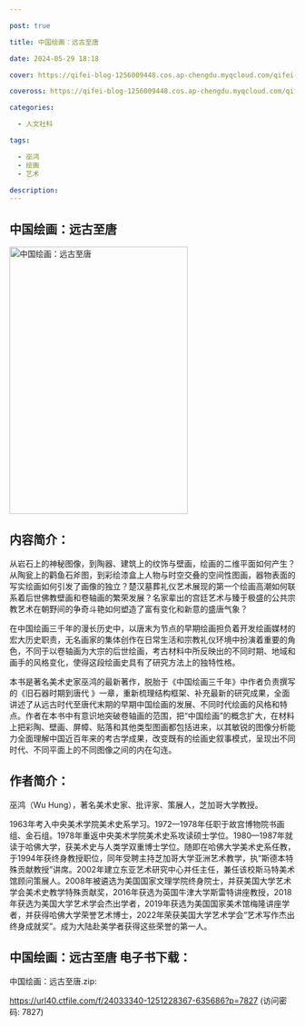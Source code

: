 ```yaml
---

post: true

title: 中国绘画：远古至唐

date: 2024-05-29 18:18

cover: https://qifei-blog-1256009448.cos.ap-chengdu.myqcloud.com/qifei-blog/653cdb08c458853aef26949d.jpg

coveross: https://qifei-blog-1256009448.cos.ap-chengdu.myqcloud.com/qifei-blog/653cdb08c458853aef26949d.jpg

categories:

  - 人文社科

tags:

  - 巫鸿
  - 绘画
  - 艺术

description:
---
```


## 中国绘画：远古至唐
<img alt="中国绘画：远古至唐 " class="aligncenter loading" data-was-processed="true" decoding="async" fetchpriority="high" height="471" src="https://qifei-blog-1256009448.cos.ap-chengdu.myqcloud.com/qifei-blog/653cdb08c458853aef26949d.jpg " style="cursor: zoom-in;" width="314"/>

## 内容简介：

从岩石上的神秘图像，到陶器、建筑上的纹饰与壁画，绘画的二维平面如何产生？从陶瓮上的鹳鱼石斧图，到彩绘漆盒上人物与时空交叠的空间性图画，器物表面的写实绘画如何引发了画像的独立？楚汉墓葬礼仪艺术展现的第一个绘画高潮如何联系着后世佛教壁画和卷轴画的繁荣发展？名家辈出的宫廷艺术与臻于极盛的公共宗教艺术在朝野间的争奇斗艳如何塑造了富有变化和新意的盛唐气象？

在中国绘画三千年的漫长历史中，以唐末为节点的早期绘画担负着开发绘画媒材的宏大历史职责，无名画家的集体创作在日常生活和宗教礼仪环境中扮演着重要的角色，不同于以卷轴画为大宗的后世绘画，考古材料中所反映出的不同时期、地域和画手的风格变化，使得这段绘画史具有了研究方法上的独特性格。

本书是著名美术史家巫鸿的最新著作，脱胎于《中国绘画三千年》中作者负责撰写的《旧石器时期到唐代 》一章，重新梳理结构框架、补充最新的研究成果，全面讲述了从远古时代至唐代末期的早期中国绘画的发展、不同时代绘画的风格和特点。作者在本书中有意识地突破卷轴画的范围，把“中国绘画”的概念扩大，在材料上把彩陶、壁画、屏幛、贴落和其他类型图画都包括进来，以其敏锐的图像分析能力全面理解中国近百年来的考古学成果，改变既有的绘画史叙事模式，呈现出不同时代、不同平面上的不同图像之间的内在勾连。

## 作者简介：

巫鸿（Wu Hung），著名美术史家、批评家、策展人，芝加哥大学教授。

1963年考入中央美术学院美术史系学习。1972—1978年任职于故宫博物院书画组、金石组。1978年重返中央美术学院美术史系攻读硕士学位。1980—1987年就读于哈佛大学，获美术史与人类学双重博士学位。随即在哈佛大学美术史系任教，于1994年获终身教授职位，同年受聘主持芝加哥大学亚洲艺术教学，执“斯德本特殊贡献教授”讲席。2002年建立东亚艺术研究中心并任主任，兼任该校斯马特美术馆顾问策展人。2008年被遴选为美国国家文理学院终身院士，并获美国大学艺术学会美术史教学特殊贡献奖，2016年获选为英国牛津大学斯雷特讲座教授，2018年获选为美国大学艺术学会杰出学者，2019年获选为美国国家美术馆梅隆讲座学者，并获得哈佛大学荣誉艺术博士，2022年荣获美国大学艺术学会“艺术写作杰出终身成就奖”。成为大陆赴美学者获得这些荣誉的第一人。

## 中国绘画：远古至唐 电子书下载：

中国绘画：远古至唐.zip: 

https://url40.ctfile.com/f/24033340-1251228367-635686?p=7827 (访问密码: 7827)

